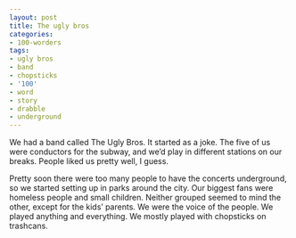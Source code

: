 ```yaml
---
layout: post
title: The ugly bros
categories:
- 100-worders
tags:
- ugly bros
- band
- chopsticks
- '100'
- word
- story
- drabble
- underground
---
```

We had a band called The Ugly Bros. It started as a joke. The five of us were conductors for the subway, and we’d play in different stations on our breaks. People liked us pretty well, I guess.

Pretty soon there were too many people to have the concerts underground, so we started setting up in parks around the city.
Our biggest fans were homeless people and small children. Neither grouped seemed to mind the other, except for the kids’ parents.
We were the voice of the people. We played anything and everything. We mostly played with chopsticks on trashcans.
